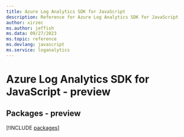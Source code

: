 ```yaml
---
title: Azure Log Analytics SDK for JavaScript
description: Reference for Azure Log Analytics SDK for JavaScript
author: xirzec
ms.author: jeffish
ms.data: 09/27/2023
ms.topic: reference
ms.devlang: javascript
ms.service: loganalytics
---
```

# Azure Log Analytics SDK for JavaScript - preview
## Packages - preview
[!INCLUDE [packages](log-analytics-index.md)]